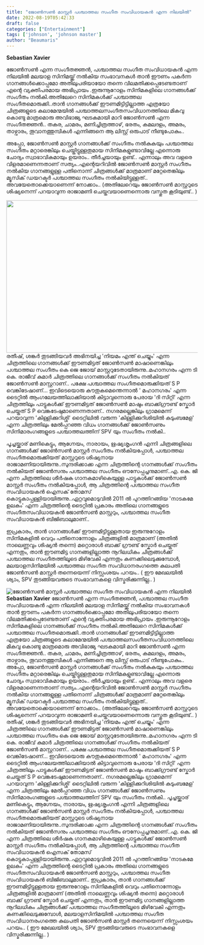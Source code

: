 ```yaml
---
title: "ജോൺസൺ മാസ്റ്റർ പശ്ചാത്തല സംഗീത സംവിധായകൻ എന്ന നിലയിൽ"
date: 2022-08-19T05:42:33
draft: false
categories: ["Entertainment"]
tags: ['johnson', 'johnson master']
author: "Beaumaris"
---
```


<strong>Sebastian Xavier</strong>

ജോൺസൺ എന്ന സംഗീതജ്ഞൻ, പശ്ചാത്തല സംഗീത സംവിധായകൻ എന്ന നിലയിൽ മലയാള സിനിമയ്ക്ക് നൽകിയ സംഭാവനകൾ താൻ ഈണം പകർന്ന ഗാനങ്ങൾക്കൊപ്പമോ അതിലുപരിയായോ തന്നെ വിലമതിക്കപ്പെടേണ്ടതാണ് എന്റെ വ്യക്തിപരമായ അഭിപ്രായം .ഇരുന്നൂറോളം സിനിമകളിലെ ഗാനങ്ങൾക്ക് സംഗീതം നൽകി.അതിലേറെ സിനിമകൾക്ക് പശ്ചാത്തല സംഗീതമൊരുക്കി..താൻ ഗാനങ്ങൾക്ക് ഈണമിട്ടിട്ടില്ലാത്ത എത്രയോ ചിത്രങ്ങളുടെ കലാമേന്മയിൽ പശ്ചാത്തലസംഗീതസംവിധാനത്തിലെ മികവു കൊണ്ടു മാത്രമൊരു അവിഭാജ്യ ഘടകമായി മാറി ജോൺസൺ എന്ന സംഗീതജ്ഞൻ.. തകര, ചാമരം, മണിച്ചിത്രത്താഴ്, ഭരതം, കമലദളം, അമരം, താഴ്വാരം, തൂവാനത്തുമ്പികൾ എന്നിങ്ങനെ ആ ലിസ്റ്റ് ഒരുപാട് നീണ്ടുപോകും..

അപ്പോ, ജോൺസൺ മാസ്റ്റർ ഗാനങ്ങൾക്ക് സംഗീതം നൽകുകയും പശ്ചാത്തല സംഗീതം മറ്റാരെങ്കിലും ചെയ്തിട്ടുള്ളതുമായ സിനിമകളുണ്ടാവില്ലേ എന്നൊരു ചോദ്യം സ്വാഭാവികമായും ഉയരാം.. തീർച്ചയായും ഉണ്ട്.. എന്നാലും അവ വളരെ വിളരമാണെന്നതാണ് സത്യം..എന്റെയറിവിൽ ജോൺസൺ മാസ്റ്റർ സംഗീതം നൽകിയ ഗാനങ്ങളുള്ള പതിനൊന്ന് ചിത്രങ്ങൾക്ക് മാത്രമാണ് മറ്റേതെങ്കിലും മ്യൂസിക് ഡയറക്ടർ പശ്ചാത്തല സംഗീതം നൽകിയിട്ടുള്ളത്.. അവയേതൊക്കെയാണെന്ന് നോക്കാം.. (അതിലേറെയും ജോൺസൺ മാസ്റ്ററുടെ ശിഷ്യനെന്ന് പറയാവുന്ന രാജാമണി ചെയ്തവയാണെന്നൊരു വസ്തുത കൂടിയുണ്ട്.. )

<img class="size-full wp-image-347392 aligncenter" src="https://cdn.boolokam.com/articles/2022/08/johnson.webp" alt="" width="710" height="400" />രതീഷ്, ശങ്കർ തുടങ്ങിയവർ അഭിനയിച്ച 'നിയമം എന്ത് ചെയ്യും' എന്ന ചിത്രത്തിലെ ഗാനങ്ങൾക്ക് ഈണമിട്ടത് ജോൺസൺ മാഷാണെങ്കിലും പശ്ചാത്തല സംഗീതം കെ ജെ ജോയ് മാസ്റ്ററുടേതായിരുന്നു..മഹാനഗരം എന്ന ടി കെ. രാജീവ് കുമാർ ചിത്രത്തിലെ ഗാനങ്ങൾക്ക് സംഗീതം നൽകിയത് ജോൺസൺ മാസ്റ്ററാണ്.. പക്ഷേ പശ്ചാത്തല സംഗീതമൊരുക്കിയത് S P വെങ്കിടേഷാണ്... ഇവിടെയൊരു കൗതുകമെന്തെന്നാൽ ' മഹാനഗരം' എന്ന ടൈറ്റിൽ ആംഗലേയത്തിലാക്കിയാൽ കിട്ടാവുന്നൊരു പേരായ 'ദി സിറ്റി' എന്ന ചിത്രത്തിലും പാട്ടുകൾക്ക് ഈണമിട്ടത് ജോൺസൺ മാഷും ബാക്ക്ഗ്രൗണ്ട് സ്കോർ ചെയ്തത് S P വെങ്കടേഷുമാണെന്നതാണ്.. നഗരമല്ലെങ്കിലും ഗ്രാമമെന്ന് പറയാവുന്ന 'കിള്ളിക്കുറിശ്ശി' ടൈറ്റിലിൽ വരുന്ന 'കിള്ളിക്കുറിശിയിൽ കുടുംബമേള' എന്ന ചിത്രത്തിലും മേൽപ്പറഞ്ഞ വിധം ഗാനങ്ങൾക്ക് ജോൺസണും സിനിമാരംഗങ്ങളുടെ പശ്ചാത്തലത്തിന് SPV യും സംഗീതം നൽകി..

പൂച്ചയ്ക്കാര് മണികെട്ടും, ആഗ്നേയം, നാരായം, ഋഷ്യശൃംഗൻ എന്നി ചിത്രങ്ങളിലെ ഗാനങ്ങൾക്ക് ജോൺസൺ മാസ്റ്റർ സംഗീതം നൽകിയപ്പോൾ, പശ്ചാത്തല സംഗീതമൊരുക്കിയത് മാസ്റ്ററുടെ ശിഷ്യനായ രാജാമണിയായിരുന്നു..സുന്ദരിക്കാക്ക എന്ന ചിത്രത്തിന്റെ ഗാനങ്ങൾക്ക് സംഗീതം നൽകിയത് ജോൺസനും പശ്ചാത്തല സംഗീതം ഔസേപ്പച്ചനുമാണ്..എ. കെ. ജി എന്ന ചിത്രത്തിലെ ശീർഷക ഗാനകമാഴികെയുള്ള പാട്ടുകൾക്ക് ജോൺസൺ മാസ്റ്റർ സംഗീതം നൽകിയപ്പോൾ, ആ ചിത്രത്തിന്റെ പശ്ചാത്തല സംഗീത സംവിധായകൻ ഐസക് തോമസ് കൊട്ടുകാപ്പള്ളിയായിരുന്നു..ഏറ്റവുമൊടുവിൽ 2011 ൽ പുറത്തിറങ്ങിയ 'നാടകമേ ഉലകം' എന്ന ചിത്രത്തിന്റെ ടൈറ്റിൽ പ്രകാരം അതിലെ ഗാനങ്ങളുടെ സംഗീതസംവിധായകൻ ജോൺസൺ മാസ്റ്ററും, പശ്ചാത്തല സംഗീത സംവിധായകൻ ബിജിബാലുമാണ്..

ഇപ്രകാരം, താൻ ഗാനങ്ങൾക്ക് ഈണമിട്ടിട്ടുള്ളതായ ഇരുന്നുറോളം സിനിമകളിൽ വെറും പതിനൊന്നോളം ചിത്രങ്ങളിൽ മാത്രമാണ് (അതിൽ നാലെണ്ണവും ശിഷ്യൻ തന്നെ) മറ്റൊരാൾ ബാക്ക് ഗ്രൗണ്ട് സ്കോർ ചെയ്തത് എന്നതും, താൻ ഈണമിട്ട ഗാനങ്ങളില്ലാത്ത നൂറിലധികം ചിത്രങ്ങൾക്ക് പശ്ചാത്തല സംഗീതത്തിലൂടെ മിഴിവേകി എന്നതും കണക്കിലെടുക്കുമ്പോൾ, മലയാളസിനിമയിൽ പശ്ചാത്തല സംഗീത സംവിധാനരംഗത്തെ കുലപതി ജോൺസൺ മാസ്റ്റർ തന്നെയെന്ന് നിസ്സംശയം പറയം.. ( ഈ മേഖലയിൽ ശ്യാം, SPV തുടങ്ങിയവരുടെ സംഭാവനകളെ വിസ്മരിക്കുന്നില്ല.. )


![ജോൺസൺ മാസ്റ്റർ പശ്ചാത്തല സംഗീത സംവിധായകൻ എന്ന നിലയിൽ](https://cdn.boolokam.com/articles/2022/08/johnson.webp)**Sebastian Xavier** ജോൺസൺ എന്ന സംഗീതജ്ഞൻ, പശ്ചാത്തല സംഗീത സംവിധായകൻ എന്ന നിലയിൽ മലയാള സിനിമയ്ക്ക് നൽകിയ സംഭാവനകൾ താൻ ഈണം പകർന്ന ഗാനങ്ങൾക്കൊപ്പമോ അതിലുപരിയായോ തന്നെ വിലമതിക്കപ്പെടേണ്ടതാണ് എന്റെ വ്യക്തിപരമായ അഭിപ്രായം .ഇരുന്നൂറോളം സിനിമകളിലെ ഗാനങ്ങൾക്ക് സംഗീതം നൽകി.അതിലേറെ സിനിമകൾക്ക് പശ്ചാത്തല സംഗീതമൊരുക്കി..താൻ ഗാനങ്ങൾക്ക് ഈണമിട്ടിട്ടില്ലാത്ത എത്രയോ ചിത്രങ്ങളുടെ കലാമേന്മയിൽ പശ്ചാത്തലസംഗീതസംവിധാനത്തിലെ മികവു കൊണ്ടു മാത്രമൊരു അവിഭാജ്യ ഘടകമായി മാറി ജോൺസൺ എന്ന സംഗീതജ്ഞൻ.. തകര, ചാമരം, മണിച്ചിത്രത്താഴ്, ഭരതം, കമലദളം, അമരം, താഴ്വാരം, തൂവാനത്തുമ്പികൾ എന്നിങ്ങനെ ആ ലിസ്റ്റ് ഒരുപാട് നീണ്ടുപോകും.. അപ്പോ, ജോൺസൺ മാസ്റ്റർ ഗാനങ്ങൾക്ക് സംഗീതം നൽകുകയും പശ്ചാത്തല സംഗീതം മറ്റാരെങ്കിലും ചെയ്തിട്ടുള്ളതുമായ സിനിമകളുണ്ടാവില്ലേ എന്നൊരു ചോദ്യം സ്വാഭാവികമായും ഉയരാം.. തീർച്ചയായും ഉണ്ട്.. എന്നാലും അവ വളരെ വിളരമാണെന്നതാണ് സത്യം..എന്റെയറിവിൽ ജോൺസൺ മാസ്റ്റർ സംഗീതം നൽകിയ ഗാനങ്ങളുള്ള പതിനൊന്ന് ചിത്രങ്ങൾക്ക് മാത്രമാണ് മറ്റേതെങ്കിലും മ്യൂസിക് ഡയറക്ടർ പശ്ചാത്തല സംഗീതം നൽകിയിട്ടുള്ളത്.. അവയേതൊക്കെയാണെന്ന് നോക്കാം.. (അതിലേറെയും ജോൺസൺ മാസ്റ്ററുടെ ശിഷ്യനെന്ന് പറയാവുന്ന രാജാമണി ചെയ്തവയാണെന്നൊരു വസ്തുത കൂടിയുണ്ട്.. ) രതീഷ്, ശങ്കർ തുടങ്ങിയവർ അഭിനയിച്ച 'നിയമം എന്ത് ചെയ്യും' എന്ന ചിത്രത്തിലെ ഗാനങ്ങൾക്ക് ഈണമിട്ടത് ജോൺസൺ മാഷാണെങ്കിലും പശ്ചാത്തല സംഗീതം കെ ജെ ജോയ് മാസ്റ്ററുടേതായിരുന്നു..മഹാനഗരം എന്ന ടി കെ. രാജീവ് കുമാർ ചിത്രത്തിലെ ഗാനങ്ങൾക്ക് സംഗീതം നൽകിയത് ജോൺസൺ മാസ്റ്ററാണ്.. പക്ഷേ പശ്ചാത്തല സംഗീതമൊരുക്കിയത് S P വെങ്കിടേഷാണ്... ഇവിടെയൊരു കൗതുകമെന്തെന്നാൽ ' മഹാനഗരം' എന്ന ടൈറ്റിൽ ആംഗലേയത്തിലാക്കിയാൽ കിട്ടാവുന്നൊരു പേരായ 'ദി സിറ്റി' എന്ന ചിത്രത്തിലും പാട്ടുകൾക്ക് ഈണമിട്ടത് ജോൺസൺ മാഷും ബാക്ക്ഗ്രൗണ്ട് സ്കോർ ചെയ്തത് S P വെങ്കടേഷുമാണെന്നതാണ്.. നഗരമല്ലെങ്കിലും ഗ്രാമമെന്ന് പറയാവുന്ന 'കിള്ളിക്കുറിശ്ശി' ടൈറ്റിലിൽ വരുന്ന 'കിള്ളിക്കുറിശിയിൽ കുടുംബമേള' എന്ന ചിത്രത്തിലും മേൽപ്പറഞ്ഞ വിധം ഗാനങ്ങൾക്ക് ജോൺസണും സിനിമാരംഗങ്ങളുടെ പശ്ചാത്തലത്തിന് SPV യും സംഗീതം നൽകി.. പൂച്ചയ്ക്കാര് മണികെട്ടും, ആഗ്നേയം, നാരായം, ഋഷ്യശൃംഗൻ എന്നി ചിത്രങ്ങളിലെ ഗാനങ്ങൾക്ക് ജോൺസൺ മാസ്റ്റർ സംഗീതം നൽകിയപ്പോൾ, പശ്ചാത്തല സംഗീതമൊരുക്കിയത് മാസ്റ്ററുടെ ശിഷ്യനായ രാജാമണിയായിരുന്നു..സുന്ദരിക്കാക്ക എന്ന ചിത്രത്തിന്റെ ഗാനങ്ങൾക്ക് സംഗീതം നൽകിയത് ജോൺസനും പശ്ചാത്തല സംഗീതം ഔസേപ്പച്ചനുമാണ്..എ. കെ. ജി എന്ന ചിത്രത്തിലെ ശീർഷക ഗാനകമാഴികെയുള്ള പാട്ടുകൾക്ക് ജോൺസൺ മാസ്റ്റർ സംഗീതം നൽകിയപ്പോൾ, ആ ചിത്രത്തിന്റെ പശ്ചാത്തല സംഗീത സംവിധായകൻ ഐസക് തോമസ് കൊട്ടുകാപ്പള്ളിയായിരുന്നു..ഏറ്റവുമൊടുവിൽ 2011 ൽ പുറത്തിറങ്ങിയ 'നാടകമേ ഉലകം' എന്ന ചിത്രത്തിന്റെ ടൈറ്റിൽ പ്രകാരം അതിലെ ഗാനങ്ങളുടെ സംഗീതസംവിധായകൻ ജോൺസൺ മാസ്റ്ററും, പശ്ചാത്തല സംഗീത സംവിധായകൻ ബിജിബാലുമാണ്.. ഇപ്രകാരം, താൻ ഗാനങ്ങൾക്ക് ഈണമിട്ടിട്ടുള്ളതായ ഇരുന്നുറോളം സിനിമകളിൽ വെറും പതിനൊന്നോളം ചിത്രങ്ങളിൽ മാത്രമാണ് (അതിൽ നാലെണ്ണവും ശിഷ്യൻ തന്നെ) മറ്റൊരാൾ ബാക്ക് ഗ്രൗണ്ട് സ്കോർ ചെയ്തത് എന്നതും, താൻ ഈണമിട്ട ഗാനങ്ങളില്ലാത്ത നൂറിലധികം ചിത്രങ്ങൾക്ക് പശ്ചാത്തല സംഗീതത്തിലൂടെ മിഴിവേകി എന്നതും കണക്കിലെടുക്കുമ്പോൾ, മലയാളസിനിമയിൽ പശ്ചാത്തല സംഗീത സംവിധാനരംഗത്തെ കുലപതി ജോൺസൺ മാസ്റ്റർ തന്നെയെന്ന് നിസ്സംശയം പറയം.. ( ഈ മേഖലയിൽ ശ്യാം, SPV തുടങ്ങിയവരുടെ സംഭാവനകളെ വിസ്മരിക്കുന്നില്ല.. )
